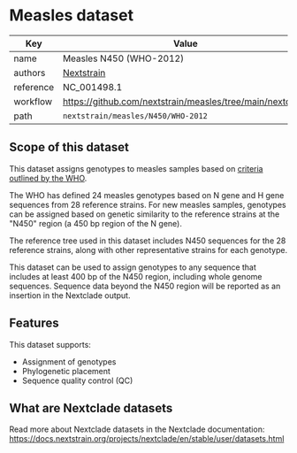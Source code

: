 # Measles dataset

| Key               | Value                                                                                                                                                            |
| ----------------- | ---------------------------------------------------------------------------------------------------------------------------------------------------------------- |
| name           | Measles N450 (WHO-2012)    
| authors           | [Nextstrain](https://nextstrain.org)                                            |
| reference         | NC_001498.1                                                                                                                        |
| workflow          | https://github.com/nextstrain/measles/tree/main/nextclade                                                                                     |
| path              | `nextstrain/measles/N450/WHO-2012`                                                                                                                                  |


## Scope of this dataset

This dataset assigns genotypes to measles samples based on [criteria outlined by the WHO](https://www.who.int/publications/i/item/WER8709). 

The WHO has defined 24 measles genotypes based on N gene and H gene sequences from 28 reference strains. For new measles samples, genotypes can be assigned based on genetic similarity to the reference strains at the "N450" region (a 450 bp region of the N gene). 

The reference tree used in this dataset includes N450 sequences for the 28 reference strains, along with other representative strains for each genotype. 

This dataset can be used to assign genotypes to any sequence that includes at least 400 bp of the N450 region, including whole genome sequences. Sequence data beyond the N450 region will be reported as an insertion in the Nextclade output.

## Features

This dataset supports:

- Assignment of genotypes
- Phylogenetic placement
- Sequence quality control (QC)

## What are Nextclade datasets

Read more about Nextclade datasets in the Nextclade documentation: https://docs.nextstrain.org/projects/nextclade/en/stable/user/datasets.html
